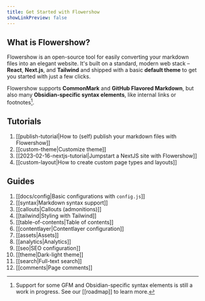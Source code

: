 ```yaml
---
title: Get Started with Flowershow
showLinkPreview: false
---
```


## What is Flowershow?

Flowershow is an open-source tool for easily converting your markdown files into an elegant website. It's built on a standard, modern web stack – **React**, **Next.js**, and **Tailwind** and shipped with a basic **default theme** to get you started with just a few clicks.

Flowershow supports **CommonMark** and **GitHub Flavored Markdown**, but also many **Obsidian-specific syntax elements**, like internal links or footnotes[^1].
[^1]: Support for some GFM and Obsidian-specific syntax elements is still a work in progress. See our [[roadmap]] to learn more.

## Tutorials

1. [[publish-tutorial|How to (self) publish your markdown files with Flowershow]]
2. [[custom-theme|Customize theme]]
3. [[2023-02-16-nextjs-tutorial|Jumpstart a NextJS site with Flowershow]]
4. [[custom-layout|How to create custom page types and layouts]]

## Guides

1. [[docs/config|Basic configurations with `config.js`]]
2. [[syntax|Markdown syntax support]]
3. [[callouts|Callouts (admonitions)]]
4. [[tailwind|Styling with Tailwind]]
5. [[table-of-contents|Table of contents]]
6. [[contentlayer|Contentlayer configuration]]
7. [[assets|Assets]]
8. [[analytics|Analytics]]
9. [[seo|SEO configuration]]
10. [[theme|Dark-light theme]]
11. [[search|Full-text search]]
12. [[comments|Page comments]]
